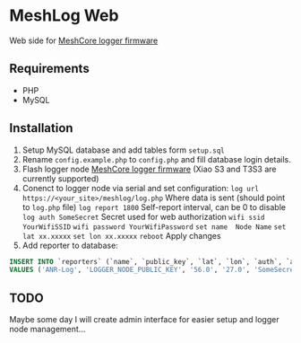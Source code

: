 # MeshLog Web
Web side for [MeshCore logger firmware](https://github.com/Anrijs/MeshCore/tree/logger)

## Requirements
- PHP
- MySQL

## Installation
1. Setup MySQL database and add tables form `setup.sql`
2. Rename `config.example.php` to `config.php` and fill database login details.
3. Flash logger node [MeshCore logger firmware](https://github.com/Anrijs/MeshCore/tree/logger) (Xiao S3 and T3S3 are currently supported)
4. Conenct to logger node via serial and set configuration:
`log url https://<your_site>/meshlog/log.php` Where data is sent (should point to `log.php` file)
`log report 1800` Self-report interval, can be 0 to disable
`log auth SomeSecret` Secret used for web authorization
`wifi ssid YourWifiSSID`
`wifi password YourWifiPassword`
`set name  Node Name`
`set lat xx.xxxxx`
`set lon xx.xxxxx`
`reboot` Apply changes
5. Add reporter to database:
```sql
INSERT INTO `reporters` (`name`, `public_key`, `lat`, `lon`, `auth`, `authorized`, `color`)
VALUES ('ANR-Log', 'LOGGER_NODE_PUBLIC_KEY', '56.0', '27.0', 'SomeSecret', '1', 'red')
```

## TODO
Maybe some day I will create admin interface for easier setup and logger node management...
